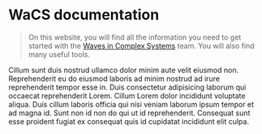 # WaCS documentation

> On this website, you will find all the information you need to get started with the [Waves in Complex Systems](https://inphyni.univ-cotedazur.eu/sites/wacs) team. You will also find many useful tools. 

Cillum sunt duis nostrud ullamco dolor minim aute velit eiusmod non. Reprehenderit eu do eiusmod laboris ad minim nostrud ad irure reprehenderit tempor esse in. Duis consectetur adipisicing laborum qui occaecat reprehenderit Lorem. Cillum Lorem dolor incididunt voluptate aliqua. Duis cillum laboris officia qui nisi veniam laborum ipsum tempor et ad magna id. Sunt non id non do qui ut id reprehenderit. Consequat sunt esse proident fugiat ex consequat quis id cupidatat incididunt elit culpa.